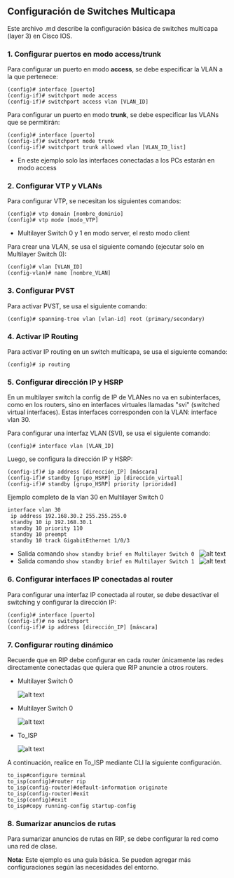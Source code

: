 ## Configuración de Switches Multicapa

Este archivo .md describe la configuración básica de switches multicapa (layer 3) en Cisco IOS.

### 1. Configurar puertos en modo access/trunk

Para configurar un puerto en modo **access**, se debe especificar la VLAN a la que pertenece:

```
(config)# interface [puerto]
(config-if)# switchport mode access
(config-if)# switchport access vlan [VLAN_ID]
```

Para configurar un puerto en modo **trunk**, se debe especificar las VLANs que se permitirán:

```
(config)# interface [puerto]
(config-if)# switchport mode trunk
(config-if)# switchport trunk allowed vlan [VLAN_ID_list]
```

* En este ejemplo solo las interfaces conectadas a los PCs estarán en modo access

### 2. Configurar VTP y VLANs

Para configurar VTP, se necesitan los siguientes comandos:

```
(config)# vtp domain [nombre_dominio]
(config)# vtp mode [modo_VTP]
```
* Multilayer Switch 0 y 1 en modo server, el resto modo client

Para crear una VLAN, se usa el siguiente comando (ejecutar solo en Multilayer Switch 0):

```
(config)# vlan [VLAN_ID]
(config-vlan)# name [nombre_VLAN]
```

### 3. Configurar PVST

Para activar PVST, se usa el siguiente comando:

```
(config)# spanning-tree vlan [vlan-id] root (primary/secondary)
```


### 4. Activar IP Routing

Para activar IP routing en un switch multicapa, se usa el siguiente comando:

```
(config)# ip routing
```

### 5. Configurar dirección IP y HSRP
En un multilayer switch la config de IP de VLANes no va en subinterfaces, como en los routers, sino en interfaces virtuales llamadas "svi" (switched virtual interfaces). Estas interfaces corresponden con la VLAN: interface vlan 30.

Para configurar una interfaz VLAN (SVI), se usa el siguiente comando:

```
(config)# interface vlan [VLAN_ID]
```

Luego, se configura la dirección IP y HSRP:

```
(config-if)# ip address [dirección_IP] [máscara]
(config-if)# standby [grupo_HSRP] ip [dirección_virtual]
(config-if)# standby [grupo_HSRP] priority [prioridad]
```

Ejemplo completo de la vlan 30 en Multilayer Switch 0 

```
interface vlan 30
 ip address 192.168.30.2 255.255.255.0
 standby 10 ip 192.168.30.1
 standby 10 priority 110
 standby 10 preempt
 standby 10 track GigabitEthernet 1/0/3
```

- Salida comando `show standby brief en Multilayer Switch 0 `
    ![alt text](image.png)
- Salida comando `show standby brief en Multilayer Switch 1 `
    ![alt text](image-1.png)

### 6. Configurar interfaces IP conectadas al router

Para configurar una interfaz IP conectada al router, se debe desactivar el switching y configurar la dirección IP:

```
(config)# interface [puerto]
(config-if)# no switchport
(config-if)# ip address [dirección_IP] [máscara]
```

### 7. Configurar routing dinámico

Recuerde que en RIP debe configurar en cada router únicamente las redes directamente conectadas que quiera que RIP anuncie a otros routers.

- Multilayer Switch 0

    ![alt text](image-2.png)
- Multilayer Switch 0

    ![alt text](image-3.png)
- To_ISP

    ![alt text](image-4.png)

A continuación, realice en To_ISP mediante CLI la siguiente configuración.
```
to_isp#configure terminal
to_isp(config)#router rip
to_isp(config-router)#default-information originate
to_isp(config-router)#exit
to_isp(config)#exit
to_isp#copy running-config startup-config
```
### 8. Sumarizar anuncios de rutas

Para sumarizar anuncios de rutas en RIP, se debe configurar la red como una red de clase.

**Nota:** Este ejemplo es una guía básica. Se pueden agregar más configuraciones según las necesidades del entorno.